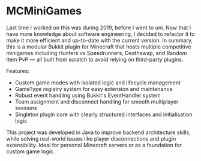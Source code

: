 # MCMiniGames

Last time I worked on this was during 2019, before I went to uni. Now that I have more knowledge about software engineering, I decided to refactor it to make it more efficient and up-to-date with the current version.
In summary, this is a modular Bukkit plugin for Minecraft that hosts multiple competitive minigames including Hunters vs Speedrunners, Deathswap, and Random Item PvP — all built from scratch to avoid relying on third-party plugins.

Features:
- Custom game modes with isolated logic and lifecycle management
- GameType registry system for easy extension and maintenance
- Robust event handling using Bukkit's EventHandler system
- Team assignment and disconnect handling for smooth multiplayer sessions
- Singleton plugin core with clearly structured interfaces and initialisation logic

This project was developed in Java to improve backend architecture skills, while solving real-world issues like player disconnections and plugin extensibility. 
Ideal for personal Minecraft servers or as a foundation for custom game logic.

